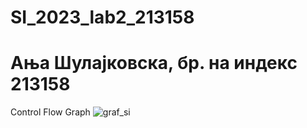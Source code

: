 # SI_2023_lab2_213158
# Ања Шулајковска, бр. на индекс 213158
Control Flow Graph  ![graf_si](https://github.com/Anja213158/SI_2023_lab2_213158/assets/130299219/575d7637-d4ff-4a99-b781-0b82a58691e7)
